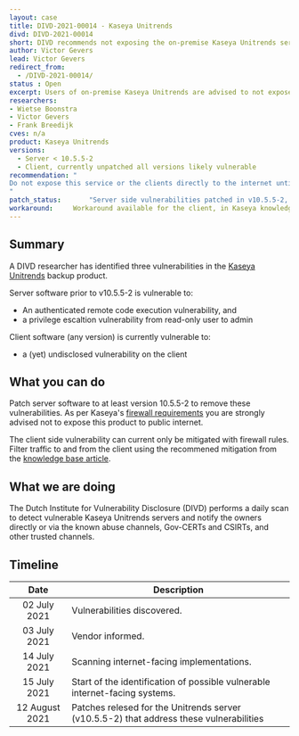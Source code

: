 ```yaml
---
layout: case
title: DIVD-2021-00014 - Kaseya Unitrends
divd: DIVD-2021-00014
short: DIVD recommends not exposing the on-premise Kaseya Unitrends servers to the internet
author: Victor Gevers
lead: Victor Gevers
redirect_from:
  - /DIVD-2021-00014/
status : Open
excerpt: Users of on-premise Kaseya Unitrends are advised to not expose this service directly to the internet
researchers:
- Wietse Boonstra
- Victor Gevers
- Frank Breedijk
cves: n/a
product: Kaseya Unitrends
versions: 
  - Server < 10.5.5-2
  - Client, currently unpatched all versions likely vulnerable 
recommendation: "
Do not expose this service or the clients directly to the internet until Kaseya has patched these vulnerabilities.
"
patch_status:	 	"Server side vulnerabilities patched in v10.5.5-2, no patches available for the client"
workaround:		Workaround available for the client, in Kaseya knowledge base
---
```


## Summary
A DIVD researcher has identified three vulnerabilities in the [Kaseya Unitrends](https://www.unitrends.com/products/enterprise-backup-software) backup product.

Server software prior to v10.5.5-2 is vulnerable to:
* An authenticated remote code execution vulnerability, and
* a privilege escaltion vulnerability from read-only user to admin 

Client software (any version) is currently vulnerable to: 
* a (yet) undisclosed vulnerability on the client


## What you can do
Patch server software to at least version 10.5.5-2 to remove these vulnerabilities. As per Kaseya's [firewall requirements](https://support.unitrends.com/hc/en-us/articles/360013264518) you are strongly advised not to expose this product to public internet.

The client side vulnerability can current only be mitigated with firewall rules. Filter traffic to and from the client using the recommened mitigation from the [knowledge base article](https://support.unitrends.com/hc/en-us/articles/4404684084369-RCE-KB). 
 
## What we are doing
The Dutch Institute for Vulnerability Disclosure (DIVD) performs a daily scan to detect vulnerable Kaseya Unitrends servers and notify the owners directly or via the known abuse channels, Gov-CERTs and CSIRTs, and other trusted channels.

## Timeline

| Date  | Description |
|:-----:|-------------|
| 02 July 2021 | Vulnerabilities discovered. |
| 03 July 2021 | Vendor informed. |
| 14 July 2021 | Scanning internet-facing implementations. |
| 15 July 2021 | Start of the identification of possible vulnerable internet-facing systems. |
| 12 August 2021 | Patches relesed for the Unitrends server (v10.5.5-2) that address these vulnerabilities |
